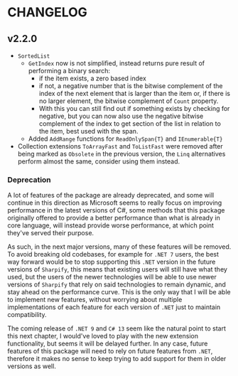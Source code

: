# CHANGELOG

## v2.2.0

* `SortedList`
  * `GetIndex` now is not simplified, instead returns pure result of performing a binary search:
    * if the item exists, a zero based index
    * if not, a negative number that is the bitwise complement of the index of the next element that is larger than the item or, if there is no larger element, the bitwise complement of `Count` property.
    * With this you can still find out if something exists by checking for negative, but you can now also use the negative bitwise complement of the index to get section of the list in relation to the item, best used with the span.
  * Added `AddRange` functions for `ReadOnlySpan{T}` and `IEnumerable{T}`
* Collection extensions `ToArrayFast` and `ToListFast` were removed after being marked as `Obsolete` in the previous version, the `Linq` alternatives perform almost the same, consider using them instead.

### Deprecation

A lot of features of the package are already deprecated, and some will continue in this direction as Microsoft seems to really focus on improving performance in the latest versions of C#, some methods that this package originally offered to provide a better performance than what is already in core language, will instead provide worse performance, at which point they've served their purpose.

As such, in the next major versions, many of these features will be removed. To avoid breaking old codebases, for example for `.NET 7` users, the best way forward would be to stop supporting this `.NET` version in the future versions of `Sharpify`, this means that existing users will still have what they used, but the users of the newer technologies will be able to use newer versions of `Sharpify` that rely on said technologies to remain dynamic, and stay ahead on the performance curve. This is the only way that I will be able to implement new features, without worrying about multiple implementations of each feature for each version of `.NET` just to maintain compatibility.

The coming release of `.NET 9` and `C# 13` seem like the natural point to start this next chapter, I would've loved to play with the new extension functionality, but seems it will be delayed further. In any case, future features of this package will need to rely on future features from `.NET`, therefore it makes no sense to keep trying to add support for them in older versions as well.
